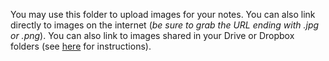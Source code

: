 You may use this folder to upload images for your notes.
You can also link directly to images on the internet (_be sure to grab the URL ending with .jpg or .png_).
You can also link to images shared in your Drive or Dropbox folders (see [here](https://spatial-data-discovery.github.io/resources-methods.html#linking-images-to-markdown-files) for instructions).

